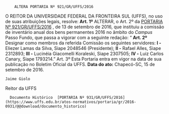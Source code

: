         ALTERA PORTARIA Nº 921/GR/UFFS/2016  

 O REITOR DA UNIVERSIDADE FEDERAL DA FRONTEIRA SUL (UFFS), no uso de suas atribuições legais, resolve:   **Art. 1º** ALTERAR, o Art. 2º da [PORTARIA Nº 921/GR/UFFS/2016](https://www.uffs.edu.br/atos-normativos/portaria/gr/2016-0921)  , de 13 de setembro de 2016, que instituiu a comissão de inventário anual dos bens permanentes 2016 no âmbito do *Campus* Passo Fundo, que passa a vigorar com a seguinte redação: “ **Art. 2º** Designar como membros da referida Comissão os seguintes servidores: **I -** Eliezer Lamas da Silva, Siape 2048546 (Presidente); **II -** Rafael Alles, Siape 2312893; **III -** Lucinéia Giacomelli Koraleski, Siape 2307505; **IV -** Luiz Carlos Canary, Siape 1793214.”   Art. 3º Esta Portaria entra em vigor na data de sua publicação no Boletim Oficial da UFFS.      **Data do ato:** Chapecó-SC, 15 de setembro de 2016.   
 

    Jaime Giolo   
 Reitor da UFFS 

      Documento Histórico  [PORTARIA Nº 931/GR/UFFS/2016](https://www.uffs.edu.br/atos-normativos/portaria/gr/2016-0931/@@download/documento_historico)     
      